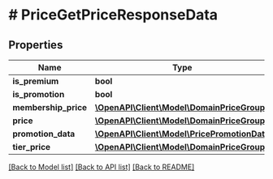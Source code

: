 # # PriceGetPriceResponseData

## Properties

Name | Type | Description | Notes
------------ | ------------- | ------------- | -------------
**is_premium** | **bool** |  | [optional]
**is_promotion** | **bool** |  | [optional]
**membership_price** | [**\OpenAPI\Client\Model\DomainPriceGroup**](DomainPriceGroup.md) |  | [optional]
**price** | [**\OpenAPI\Client\Model\DomainPriceGroup**](DomainPriceGroup.md) |  | [optional]
**promotion_data** | [**\OpenAPI\Client\Model\PricePromotionData**](PricePromotionData.md) |  | [optional]
**tier_price** | [**\OpenAPI\Client\Model\DomainPriceGroup**](DomainPriceGroup.md) |  | [optional]

[[Back to Model list]](../../README.md#models) [[Back to API list]](../../README.md#endpoints) [[Back to README]](../../README.md)

